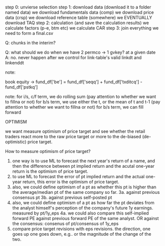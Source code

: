 step 0: unvierse selection
step 1: download data (download it to a folder named data)
    we download fundamentals data (comp)
    we download price data (crsp)
    we download reference table (somewhere)
    we EVENTUALLY download TAQ 
step 2: calculation (and save the calculation results)
    we calculate factors (p-e, btm etc)
    we calculate CAR 
step 3: join everything we need to form a final.csv



Q: chunks in the interim?

Q: what should we do when we have 2 permco -> 1 gvkey? at a given date 
A: no. never happen after we control for link-table's valid linkdt and linkenddt


note:

book equity -> fund_df['be'] = fund_df['seqq'] + fund_df['txditcq'] - fund_df['pstkq']

note:
for i/s, c/f term, we do rolling sum (pay attention to whether we want to fillna or not)
for b/s term, we use either the t, or the mean of t and t-1 (pay attention to whether we want to fillna or not)
for b/s term, we can fill forward 


OPTIMISM

we want measure optimism of price target and see whether the retail traders react more to the raw price target or more to the de-biased (de-optimistic) price target.

How to measure optimism of price target?

1. one way is to use ML to forecast the next year's return of a name, and then the difference between pt implied return and the acutal one-year return is the optimism of price target. 
2. to use ML to forecast the error of pt implied return and the actual one-year return, this error is the optimism of price target.
3. also, we could define optimism of a pt as whether this pt is higher than the average/median pt of the same company so far.
3a. against previous consensus pt 
3b. against previous self-posted pt 
4. also, we could define optimism of a pt as how far the pt deviates from the analyst himself's perception of the company's future 1y earnings. measured by pt/1y_eps
4a. we could also compare this self-implied forward PE against previous forward PE of the same analyst. OR against the consensus: consenus of pt/consensus of 1y_eps
5. compare price target revisions with eps revisions. the direction, one goes up one goes down, e.g.. or the magnitude of the change of the two.

